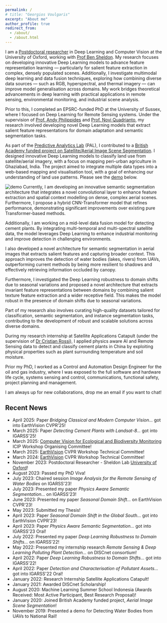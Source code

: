 ```yaml
---
permalink: /
# title: "Georgios Voulgaris"
excerpt: "About me"
author_profile: true
redirect_from:
  - /about/
  - /about.html
---
```



I am a [Postdoctoral researcher](https://www.biology.ox.ac.uk/people/georgios-voulgaris) in Deep Learning and Computer Vision at the University of Oxford, working with [Prof Ben Sheldon](https://www.biology.ox.ac.uk/people/professor-ben-sheldon). My research focuses on developing innovative Deep Learning models to advance feature representation learning — particularly for salient feature extraction in complex, densely populated scenes. Additionally, I investigate multimodal deep learning and data fusion techniques, exploring how combining diverse data sources — such as RGB, hyperspectral, and thermal imagery — can improve model generalisation across domains. My work bridges theoretical advancements in deep learning with practical applications in remote sensing, environmental monitoring, and industrial scene analysis.

<!-- Part of my research creating high-quality datasets tailored for classification, semantic segmentation, and instance segmentation tasks, enabling robust and scalable solutions across diverse domains. -->

<!-- My research aims to improve feature representation learning in deep networks, focusing on salient feature extraction for segmentation tasks in dense scenes. My work bridges theoretical advancements in feature representation learning with practical applications in remote sensing, environmental monitoring, and industrial scene understanding.-->

Prior to this, I completed an EPSRC-funded PhD at the University of Sussex, where I focused on Deep Learning for Remote Sensing systems. Under the supervision of [Prof. Andy Philippides](https://profiles.sussex.ac.uk/p23611-andy-philippides) and [Prof. Novi Quadrianto](https://profiles.sussex.ac.uk/p335583-novi-quadrianto), my research involved developing novel Deep Learning models that extract salient feature representations for domain adaptation and semantic segmentation tasks.

<!-- Prior to that I was an EPSRC funded PhD candidate, working on Deep Learning for Remote Sensing systems at the University of Sussex, advised by [Prof. Andy Philippides](https://profiles.sussex.ac.uk/p23611-andy-philippides) and [Prof. Novi Quadrianto](https://profiles.sussex.ac.uk/p335583-novi-quadrianto). My research focused on developing novel Deep Learning models that extract salient feature representations for domain adaptation and semantic segmentation tasks. -->

As part of the [Predictive Analytics Lab](https://wearepal.ai/) (PAL), I contributed to a [British Academy funded project on Satellite/Aerial Image Scene Segmentation](https://wearepal.ai/projects/ssrp). I designed innovative Deep Learning models to classify land use from satellite/aerial imagery, with a focus on mapping peri-urban agriculture in Ghaziabad, India. The project aimed to integrate multiple data types into a web-based mapping and visualisation tool, with a goal of enhancing our understanding of land use patterns. Please see the [demo](https://www.youtube.com/watch?v=AFC0Z3B0lzY) below.
<!-- Being part of the [Predictive Analytics Lab](https://wearepal.ai/) (PAL) – an interdisciplinary research team, I was involved in a British Academy funded project focused on Satellite/Aerial Image Scene Segmentation, where I designed novel Deep Learning models that classify land use from satellite/aerial images. For more details please see: - [PAL](https://wearepal.ai/projects/ssrp). The aim of the project was to apply deep learning techniques, to map peri-urban agriculture in Ghaziabad India, and research ways of integrating multiple types of data through a web-based mapping and visualisation tool. This project contributed to the [SDG 11: Sustainable Cities and Communities](https://sdgs.un.org/goals/goal11). Please see the [demo](https://www.youtube.com/watch?v=AFC0Z3B0lzY) below.-->
![demo](https://gvsam7.github.io/images/Deep_Learning_Satellite_Image_Scene_Classification_Demo.gif)
Currently, I am developing an innovative semantic segmentation architecture that integrates a novel convolutional layer to enhance feature extraction and spatial context modelling on dense, complex aerial scenes. Furthermore, I propose a hybrid CNN-Transformer model that refines performance, demonstrating significant improvements over existing pure Transformer-based methods.

Additionally, I am working on a mid-level data fusion model for detecting cement plants. By integrating multi-temporal and multi-spectral satellite data, the model leverages Deep Learning to enhance industrial monitoring and improve detection in challenging environments. <!-- This research contributes to the [SDG 9: Industry, Innovation and Infrastructure](https://sdgs.un.org/goals/goal9). -->

I also developed a novel architecture for semantic segmentation in aerial images that extracts salient features and capturing broader context. <!-- This study involved curating a large-scale annotated dataset for multi-class segmentation of aerial imagery. -->This approach improves the detection of water bodies (lakes, rivers) from UAVs, outperforming current methods by being more resilient to shadows and effectively retrieving information occluded by canopy. <!-- This project contributes to the [SDG 6: Clean Water and Sanitation](https://sdgs.un.org/goals/goal6). -->

Furthermore, I investigated the Deep Learning robustness to domain shifts due to seasonal variations and proposed a novel architecture that extracts invariant feature representations between domains by combining salient texture feature extraction and a wider receptive field. This makes the model robust in the presence of domain shifts due to seasonal variations. <!-- This project contributes to the [SDG 13: Climate Action](https://sdgs.un.org/goals/goal13). -->

Part of my research also involves curating high-quality datasets tailored for classification, semantic segmentation, and instance segmentation tasks, contributing to the development of robust and scalable solutions across diverse domains.

During my research internship at Satellite Applications Catapult (under the supervision of [Dr Cristian Rossi](https://ieeexplore.ieee.org/author/37590354100)), I applied physics aware AI and Remote Sensing data to detect and classify cement plants in China by exploiting physical properties such as plant surrounding temperature and soil moisture. <!-- This project contributes to the [SDG 9: Industry, Innovation and Infrastructure](https://sdgs.un.org/goals/goal9). -->

Prior my PhD, I worked as a Control and Automation Design Engineer for the oil and gas industry, where I was exposed to the full software and hardware life cycle, systems sensing and control, communications, functional safety, project planning and management.

I am always up for new collaborations, drop me an email if you want to chat!

## Recent News

* April 2025: Paper *Bridging Classical and Modern Computer Vision...* got into EarthVision CVPR'25!
* March 2025: Paper *Detecting Cement Plants with Landsat-8...* got into IGARSS'25!
* March 2025: [Computer Vision for Ecological and Biodiversity Monitoring](https://cvebm.blogs.lincoln.ac.uk/) ICIP Workshop Organising Committee!
* March 2025: [EarthVision](https://www.grss-ieee.org/events/earthvision-2025/?tab=people) CVPR Workshop Technical Committee!
* March 2024: [EarthVision](https://www.grss-ieee.org/events/earthvision-2024/?tab=people) CVPR Workshop Technical Committee!
* November 2023: Postdoctoral Researcher - Sheldon Lab [University of Oxford](https://www.biology.ox.ac.uk/people/georgios-voulgaris)!
* August 2023: Passed my PhD Viva!
* July 2023: Chaired session *Image Analysis for the Remote Sensing of Water Bodies* on IGARSS'23!
* July 2023: Presented my paper *Physics Aware Semantic Segmentation...* on IGARSS'23!
* June 2023: Presented my paper *Seasonal Domain Shift...* on EarthVision CVPR'23!
* May 2023: Submitted my Thesis!
* April 2023: Paper *Seasonal Domain Shift in the Global South...* got into EarthVision CVPR'23!
* April 2023: Paper *Physics Aware Semantic Segmentation...* got into IGARSS'23 Oral!
* July 2022: Presented my paper *Deep Learning Robustness to Domain Shifts...* on IGARSS'22!
* May 2022: Presented my internship research *Remote Sensing & Deep Learning Polluting Plant Detection...* on DISCnet consortium!
* April 2022: Paper *Deep Learning Robustness to Domain Shifts...* got into IGARSS'22!
* April 2022: Paper *Detection and Characterisation of Pollutant Assets...* got into IGARSS'22 Oral!
* January 2022: Research Internship Satellite Applications Catapult!
* January 2021: Awarded DISCnet Scholarship!
* August 2020: Machine Learning Summer School Indonesia (Awards Received: Most Active Participant, Best Research Proposal)!
* January 2020: Joined British Academy funded project, *Aerial Image Scene Segmentation*!
* November 2019: Presented a demo for Detecting Water Bodies from UAVs to National Rail!
